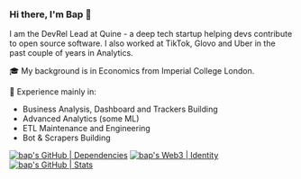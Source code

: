 ### Hi there, I'm Bap 👋

I am the DevRel Lead at Quine - a deep tech startup helping devs contribute to open source software. 
I also worked at TikTok, Glovo and Uber in the past couple of years in Analytics. 

🎓 My background is in Economics from Imperial College London. 

💽 Experience mainly in: 
- Business Analysis, Dashboard and Trackers Building
- Advanced Analytics (some ML)
- ETL Maintenance and Engineering
- Bot & Scrapers Building

[![bap's GitHub | Dependencies](https://stats.quine.sh/bap/dependencies?theme=dark)](https://quine.sh?utm_source=widgets&utm_campaign=bap)
[![bap's Web3 | Identity](https://stats.quine.sh/bap/web3?theme=dark)](https://quine.sh)
[![bap's GitHub | Stats](https://stats.quine.sh/bap/github?theme=light)](https://quine.sh)


